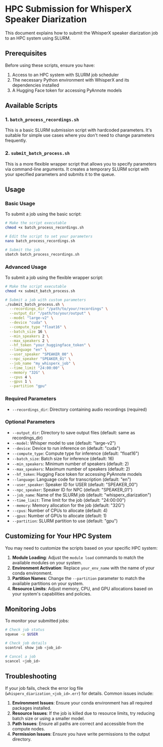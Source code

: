 # HPC Submission for WhisperX Speaker Diarization

This document explains how to submit the WhisperX speaker diarization job to an HPC system using SLURM.

## Prerequisites

Before using these scripts, ensure you have:

1. Access to an HPC system with SLURM job scheduler
2. The necessary Python environment with WhisperX and its dependencies installed
3. A Hugging Face token for accessing PyAnnote models

## Available Scripts

### 1. `batch_process_recordings.sh`

This is a basic SLURM submission script with hardcoded parameters. It's suitable for simple use cases where you don't need to change parameters frequently.

### 2. `submit_batch_process.sh`

This is a more flexible wrapper script that allows you to specify parameters via command-line arguments. It creates a temporary SLURM script with your specified parameters and submits it to the queue.

## Usage

### Basic Usage

To submit a job using the basic script:

```bash
# Make the script executable
chmod +x batch_process_recordings.sh

# Edit the script to set your parameters
nano batch_process_recordings.sh

# Submit the job
sbatch batch_process_recordings.sh
```

### Advanced Usage

To submit a job using the flexible wrapper script:

```bash
# Make the script executable
chmod +x submit_batch_process.sh

# Submit a job with custom parameters
./submit_batch_process.sh \
  --recordings_dir "/path/to/your/recordings" \
  --output_dir "/path/to/your/output" \
  --model "large-v2" \
  --device "cuda" \
  --compute_type "float16" \
  --batch_size 16 \
  --min_speakers 2 \
  --max_speakers 2 \
  --hf_token "your_huggingface_token" \
  --language "en" \
  --user_speaker "SPEAKER_00" \
  --npc_speaker "SPEAKER_01" \
  --job_name "my_whisperx_job" \
  --time_limit "24:00:00" \
  --memory "32G" \
  --cpus 4 \
  --gpus 1 \
  --partition "gpu"
```

### Required Parameters

- `--recordings_dir`: Directory containing audio recordings (required)

### Optional Parameters

- `--output_dir`: Directory to save output files (default: same as recordings_dir)
- `--model`: Whisper model to use (default: "large-v2")
- `--device`: Device to run inference on (default: "cuda")
- `--compute_type`: Compute type for inference (default: "float16")
- `--batch_size`: Batch size for inference (default: 16)
- `--min_speakers`: Minimum number of speakers (default: 2)
- `--max_speakers`: Maximum number of speakers (default: 2)
- `--hf_token`: Hugging Face token for accessing PyAnnote models
- `--language`: Language code for transcription (default: "en")
- `--user_speaker`: Speaker ID for USER (default: "SPEAKER_00")
- `--npc_speaker`: Speaker ID for NPC (default: "SPEAKER_01")
- `--job_name`: Name of the SLURM job (default: "whisperx_diarization")
- `--time_limit`: Time limit for the job (default: "24:00:00")
- `--memory`: Memory allocation for the job (default: "32G")
- `--cpus`: Number of CPUs to allocate (default: 4)
- `--gpus`: Number of GPUs to allocate (default: 1)
- `--partition`: SLURM partition to use (default: "gpu")

## Customizing for Your HPC System

You may need to customize the scripts based on your specific HPC system:

1. **Module Loading**: Adjust the `module load` commands to match the available modules on your system.
2. **Environment Activation**: Replace `your_env_name` with the name of your conda environment.
3. **Partition Names**: Change the `--partition` parameter to match the available partitions on your system.
4. **Resource Limits**: Adjust memory, CPU, and GPU allocations based on your system's capabilities and policies.

## Monitoring Jobs

To monitor your submitted jobs:

```bash
# Check job status
squeue -u $USER

# Check job details
scontrol show job <job_id>

# Cancel a job
scancel <job_id>
```

## Troubleshooting

If your job fails, check the error log file (`whisperx_diarization_<job_id>.err`) for details. Common issues include:

1. **Environment Issues**: Ensure your conda environment has all required packages installed.
2. **Resource Issues**: If the job is killed due to resource limits, try reducing batch size or using a smaller model.
3. **Path Issues**: Ensure all paths are correct and accessible from the compute nodes.
4. **Permission Issues**: Ensure you have write permissions to the output directory. 